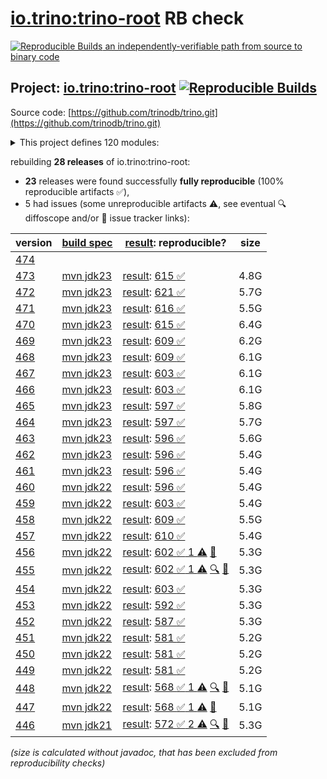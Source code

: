 [io.trino:trino-root](https://central.sonatype.com/artifact/io.trino/trino-root/versions) RB check
=======

[![Reproducible Builds](https://reproducible-builds.org/images/logos/rb.svg) an independently-verifiable path from source to binary code](https://reproducible-builds.org/)

## Project: [io.trino:trino-root](https://central.sonatype.com/artifact/io.trino/trino-root/versions) [![Reproducible Builds](https://img.shields.io/endpoint?url=https://raw.githubusercontent.com/jvm-repo-rebuild/reproducible-central/master/content/io/trino/badge.json)](https://github.com/jvm-repo-rebuild/reproducible-central/blob/master/content/io/trino/README.md)

Source code: [https://github.com/trinodb/trino.git](https://github.com/trinodb/trino.git)

<details><summary>This project defines 120 modules:</summary>

* [io.trino:trino-accumulo](https://central.sonatype.com/artifact/io.trino/trino-accumulo/overview)
* [io.trino:trino-accumulo-iterators](https://central.sonatype.com/artifact/io.trino/trino-accumulo-iterators/overview)
* [io.trino:trino-ai-functions](https://central.sonatype.com/artifact/io.trino/trino-ai-functions/overview)
* [io.trino:trino-array](https://central.sonatype.com/artifact/io.trino/trino-array/overview)
* [io.trino:trino-atop](https://central.sonatype.com/artifact/io.trino/trino-atop/overview)
* [io.trino:trino-base-jdbc](https://central.sonatype.com/artifact/io.trino/trino-base-jdbc/overview)
* [io.trino:trino-benchmark-queries](https://central.sonatype.com/artifact/io.trino/trino-benchmark-queries/overview)
* [io.trino:trino-benchto-benchmarks](https://central.sonatype.com/artifact/io.trino/trino-benchto-benchmarks/overview)
* [io.trino:trino-bigquery](https://central.sonatype.com/artifact/io.trino/trino-bigquery/overview)
* [io.trino:trino-blackhole](https://central.sonatype.com/artifact/io.trino/trino-blackhole/overview)
* [io.trino:trino-cache](https://central.sonatype.com/artifact/io.trino/trino-cache/overview)
* [io.trino:trino-cassandra](https://central.sonatype.com/artifact/io.trino/trino-cassandra/overview)
* [io.trino:trino-cli](https://central.sonatype.com/artifact/io.trino/trino-cli/overview)
* [io.trino:trino-clickhouse](https://central.sonatype.com/artifact/io.trino/trino-clickhouse/overview)
* [io.trino:trino-client](https://central.sonatype.com/artifact/io.trino/trino-client/overview)
* [io.trino:trino-delta-lake](https://central.sonatype.com/artifact/io.trino/trino-delta-lake/overview)
* [io.trino:trino-docs](https://central.sonatype.com/artifact/io.trino/trino-docs/overview)
* [io.trino:trino-druid](https://central.sonatype.com/artifact/io.trino/trino-druid/overview)
* [io.trino:trino-duckdb](https://central.sonatype.com/artifact/io.trino/trino-duckdb/overview)
* [io.trino:trino-elasticsearch](https://central.sonatype.com/artifact/io.trino/trino-elasticsearch/overview)
* [io.trino:trino-example-http](https://central.sonatype.com/artifact/io.trino/trino-example-http/overview)
* [io.trino:trino-example-jdbc](https://central.sonatype.com/artifact/io.trino/trino-example-jdbc/overview)
* [io.trino:trino-exasol](https://central.sonatype.com/artifact/io.trino/trino-exasol/overview)
* [io.trino:trino-exchange-filesystem](https://central.sonatype.com/artifact/io.trino/trino-exchange-filesystem/overview)
* [io.trino:trino-exchange-hdfs](https://central.sonatype.com/artifact/io.trino/trino-exchange-hdfs/overview)
* [io.trino:trino-faker](https://central.sonatype.com/artifact/io.trino/trino-faker/overview)
* [io.trino:trino-faulttolerant-tests](https://central.sonatype.com/artifact/io.trino/trino-faulttolerant-tests/overview)
* [io.trino:trino-filesystem](https://central.sonatype.com/artifact/io.trino/trino-filesystem/overview)
* [io.trino:trino-filesystem-alluxio](https://central.sonatype.com/artifact/io.trino/trino-filesystem-alluxio/overview)
* [io.trino:trino-filesystem-azure](https://central.sonatype.com/artifact/io.trino/trino-filesystem-azure/overview)
* [io.trino:trino-filesystem-cache-alluxio](https://central.sonatype.com/artifact/io.trino/trino-filesystem-cache-alluxio/overview)
* [io.trino:trino-filesystem-gcs](https://central.sonatype.com/artifact/io.trino/trino-filesystem-gcs/overview)
* [io.trino:trino-filesystem-manager](https://central.sonatype.com/artifact/io.trino/trino-filesystem-manager/overview)
* [io.trino:trino-filesystem-s3](https://central.sonatype.com/artifact/io.trino/trino-filesystem-s3/overview)
* [io.trino:trino-functions-python](https://central.sonatype.com/artifact/io.trino/trino-functions-python/overview)
* [io.trino:trino-geospatial](https://central.sonatype.com/artifact/io.trino/trino-geospatial/overview)
* [io.trino:trino-geospatial-toolkit](https://central.sonatype.com/artifact/io.trino/trino-geospatial-toolkit/overview)
* [io.trino:trino-google-sheets](https://central.sonatype.com/artifact/io.trino/trino-google-sheets/overview)
* [io.trino:trino-grammar](https://central.sonatype.com/artifact/io.trino/trino-grammar/overview)
* [io.trino:trino-hdfs](https://central.sonatype.com/artifact/io.trino/trino-hdfs/overview)
* [io.trino:trino-hive](https://central.sonatype.com/artifact/io.trino/trino-hive/overview)
* [io.trino:trino-hive-formats](https://central.sonatype.com/artifact/io.trino/trino-hive-formats/overview)
* [io.trino:trino-http-event-listener](https://central.sonatype.com/artifact/io.trino/trino-http-event-listener/overview)
* [io.trino:trino-http-server-event-listener](https://central.sonatype.com/artifact/io.trino/trino-http-server-event-listener/overview)
* [io.trino:trino-hudi](https://central.sonatype.com/artifact/io.trino/trino-hudi/overview)
* [io.trino:trino-iceberg](https://central.sonatype.com/artifact/io.trino/trino-iceberg/overview)
* [io.trino:trino-ignite](https://central.sonatype.com/artifact/io.trino/trino-ignite/overview)
* [io.trino:trino-jdbc](https://central.sonatype.com/artifact/io.trino/trino-jdbc/overview)
* [io.trino:trino-jmx](https://central.sonatype.com/artifact/io.trino/trino-jmx/overview)
* [io.trino:trino-kafka](https://central.sonatype.com/artifact/io.trino/trino-kafka/overview)
* [io.trino:trino-kafka-event-listener](https://central.sonatype.com/artifact/io.trino/trino-kafka-event-listener/overview)
* [io.trino:trino-kinesis](https://central.sonatype.com/artifact/io.trino/trino-kinesis/overview)
* [io.trino:trino-kudu](https://central.sonatype.com/artifact/io.trino/trino-kudu/overview)
* [io.trino:trino-ldap-group-provider](https://central.sonatype.com/artifact/io.trino/trino-ldap-group-provider/overview)
* [io.trino:trino-local-file](https://central.sonatype.com/artifact/io.trino/trino-local-file/overview)
* [io.trino:trino-loki](https://central.sonatype.com/artifact/io.trino/trino-loki/overview)
* [io.trino:trino-main](https://central.sonatype.com/artifact/io.trino/trino-main/overview)
* [io.trino:trino-mariadb](https://central.sonatype.com/artifact/io.trino/trino-mariadb/overview)
* [io.trino:trino-matching](https://central.sonatype.com/artifact/io.trino/trino-matching/overview)
* [io.trino:trino-memory](https://central.sonatype.com/artifact/io.trino/trino-memory/overview)
* [io.trino:trino-memory-context](https://central.sonatype.com/artifact/io.trino/trino-memory-context/overview)
* [io.trino:trino-metastore](https://central.sonatype.com/artifact/io.trino/trino-metastore/overview)
* [io.trino:trino-ml](https://central.sonatype.com/artifact/io.trino/trino-ml/overview)
* [io.trino:trino-mongodb](https://central.sonatype.com/artifact/io.trino/trino-mongodb/overview)
* [io.trino:trino-mysql](https://central.sonatype.com/artifact/io.trino/trino-mysql/overview)
* [io.trino:trino-mysql-event-listener](https://central.sonatype.com/artifact/io.trino/trino-mysql-event-listener/overview)
* [io.trino:trino-opa](https://central.sonatype.com/artifact/io.trino/trino-opa/overview)
* [io.trino:trino-openlineage](https://central.sonatype.com/artifact/io.trino/trino-openlineage/overview)
* [io.trino:trino-opensearch](https://central.sonatype.com/artifact/io.trino/trino-opensearch/overview)
* [io.trino:trino-oracle](https://central.sonatype.com/artifact/io.trino/trino-oracle/overview)
* [io.trino:trino-orc](https://central.sonatype.com/artifact/io.trino/trino-orc/overview)
* [io.trino:trino-parquet](https://central.sonatype.com/artifact/io.trino/trino-parquet/overview)
* [io.trino:trino-parser](https://central.sonatype.com/artifact/io.trino/trino-parser/overview)
* [io.trino:trino-password-authenticators](https://central.sonatype.com/artifact/io.trino/trino-password-authenticators/overview)
* [io.trino:trino-phoenix5](https://central.sonatype.com/artifact/io.trino/trino-phoenix5/overview)
* [io.trino:trino-phoenix5-patched](https://central.sonatype.com/artifact/io.trino/trino-phoenix5-patched/overview)
* [io.trino:trino-pinot](https://central.sonatype.com/artifact/io.trino/trino-pinot/overview)
* [io.trino:trino-plugin-reader](https://central.sonatype.com/artifact/io.trino/trino-plugin-reader/overview)
* [io.trino:trino-plugin-toolkit](https://central.sonatype.com/artifact/io.trino/trino-plugin-toolkit/overview)
* [io.trino:trino-postgresql](https://central.sonatype.com/artifact/io.trino/trino-postgresql/overview)
* [io.trino:trino-product-tests](https://central.sonatype.com/artifact/io.trino/trino-product-tests/overview)
* [io.trino:trino-product-tests-groups](https://central.sonatype.com/artifact/io.trino/trino-product-tests-groups/overview)
* [io.trino:trino-product-tests-launcher](https://central.sonatype.com/artifact/io.trino/trino-product-tests-launcher/overview)
* [io.trino:trino-prometheus](https://central.sonatype.com/artifact/io.trino/trino-prometheus/overview)
* [io.trino:trino-proxy](https://central.sonatype.com/artifact/io.trino/trino-proxy/overview)
* [io.trino:trino-ranger](https://central.sonatype.com/artifact/io.trino/trino-ranger/overview)
* [io.trino:trino-raptor-legacy](https://central.sonatype.com/artifact/io.trino/trino-raptor-legacy/overview)
* [io.trino:trino-record-decoder](https://central.sonatype.com/artifact/io.trino/trino-record-decoder/overview)
* [io.trino:trino-redis](https://central.sonatype.com/artifact/io.trino/trino-redis/overview)
* [io.trino:trino-redshift](https://central.sonatype.com/artifact/io.trino/trino-redshift/overview)
* [io.trino:trino-resource-group-managers](https://central.sonatype.com/artifact/io.trino/trino-resource-group-managers/overview)
* [io.trino:trino-root](https://central.sonatype.com/artifact/io.trino/trino-root/overview)
* [io.trino:trino-server](https://central.sonatype.com/artifact/io.trino/trino-server/overview)
* [io.trino:trino-server-core](https://central.sonatype.com/artifact/io.trino/trino-server-core/overview)
* [io.trino:trino-server-dev](https://central.sonatype.com/artifact/io.trino/trino-server-dev/overview)
* [io.trino:trino-server-main](https://central.sonatype.com/artifact/io.trino/trino-server-main/overview)
* [io.trino:trino-server-rpm](https://central.sonatype.com/artifact/io.trino/trino-server-rpm/overview)
* [io.trino:trino-session-property-managers](https://central.sonatype.com/artifact/io.trino/trino-session-property-managers/overview)
* [io.trino:trino-singlestore](https://central.sonatype.com/artifact/io.trino/trino-singlestore/overview)
* [io.trino:trino-snowflake](https://central.sonatype.com/artifact/io.trino/trino-snowflake/overview)
* [io.trino:trino-spi](https://central.sonatype.com/artifact/io.trino/trino-spi/overview)
* [io.trino:trino-spooling-filesystem](https://central.sonatype.com/artifact/io.trino/trino-spooling-filesystem/overview)
* [io.trino:trino-sqlserver](https://central.sonatype.com/artifact/io.trino/trino-sqlserver/overview)
* [io.trino:trino-teradata-functions](https://central.sonatype.com/artifact/io.trino/trino-teradata-functions/overview)
* [io.trino:trino-test-jdbc-compatibility-old-driver](https://central.sonatype.com/artifact/io.trino/trino-test-jdbc-compatibility-old-driver/overview)
* [io.trino:trino-test-jdbc-compatibility-old-server](https://central.sonatype.com/artifact/io.trino/trino-test-jdbc-compatibility-old-server/overview)
* [io.trino:trino-testing](https://central.sonatype.com/artifact/io.trino/trino-testing/overview)
* [io.trino:trino-testing-containers](https://central.sonatype.com/artifact/io.trino/trino-testing-containers/overview)
* [io.trino:trino-testing-kafka](https://central.sonatype.com/artifact/io.trino/trino-testing-kafka/overview)
* [io.trino:trino-testing-resources](https://central.sonatype.com/artifact/io.trino/trino-testing-resources/overview)
* [io.trino:trino-testing-services](https://central.sonatype.com/artifact/io.trino/trino-testing-services/overview)
* [io.trino:trino-tests](https://central.sonatype.com/artifact/io.trino/trino-tests/overview)
* [io.trino:trino-thrift](https://central.sonatype.com/artifact/io.trino/trino-thrift/overview)
* [io.trino:trino-thrift-api](https://central.sonatype.com/artifact/io.trino/trino-thrift-api/overview)
* [io.trino:trino-thrift-testing-server](https://central.sonatype.com/artifact/io.trino/trino-thrift-testing-server/overview)
* [io.trino:trino-tpcds](https://central.sonatype.com/artifact/io.trino/trino-tpcds/overview)
* [io.trino:trino-tpch](https://central.sonatype.com/artifact/io.trino/trino-tpch/overview)
* [io.trino:trino-verifier](https://central.sonatype.com/artifact/io.trino/trino-verifier/overview)
* [io.trino:trino-vertica](https://central.sonatype.com/artifact/io.trino/trino-vertica/overview)
* [io.trino:trino-web-ui](https://central.sonatype.com/artifact/io.trino/trino-web-ui/overview)
</details>

rebuilding **28 releases** of io.trino:trino-root:
- **23** releases were found successfully **fully reproducible** (100% reproducible artifacts :white_check_mark:),
- 5 had issues (some unreproducible artifacts :warning:, see eventual :mag: diffoscope and/or :memo: issue tracker links):

| version | [build spec](/BUILDSPEC.md) | [result](https://reproducible-builds.org/docs/jvm/): reproducible? | size |
| -- | --------- | ------ | -- |
| [474](https://central.sonatype.com/artifact/io.trino/trino-root/474/pom) | | | |
| [473](https://central.sonatype.com/artifact/io.trino/trino-root/473/pom) | [mvn jdk23](trino-473.buildspec) | [result](trino-root-473.buildinfo): [615 :white_check_mark: ](trino-root-473.buildcompare) | 4.8G |
| [472](https://central.sonatype.com/artifact/io.trino/trino-root/472/pom) | [mvn jdk23](trino-472.buildspec) | [result](trino-root-472.buildinfo): [621 :white_check_mark: ](trino-root-472.buildcompare) | 5.7G |
| [471](https://central.sonatype.com/artifact/io.trino/trino-root/471/pom) | [mvn jdk23](trino-471.buildspec) | [result](trino-root-471.buildinfo): [616 :white_check_mark: ](trino-root-471.buildcompare) | 5.5G |
| [470](https://central.sonatype.com/artifact/io.trino/trino-root/470/pom) | [mvn jdk23](trino-470.buildspec) | [result](trino-root-470.buildinfo): [615 :white_check_mark: ](trino-root-470.buildcompare) | 6.4G |
| [469](https://central.sonatype.com/artifact/io.trino/trino-root/469/pom) | [mvn jdk23](trino-469.buildspec) | [result](trino-root-469.buildinfo): [609 :white_check_mark: ](trino-root-469.buildcompare) | 6.2G |
| [468](https://central.sonatype.com/artifact/io.trino/trino-root/468/pom) | [mvn jdk23](trino-468.buildspec) | [result](trino-root-468.buildinfo): [609 :white_check_mark: ](trino-root-468.buildcompare) | 6.1G |
| [467](https://central.sonatype.com/artifact/io.trino/trino-root/467/pom) | [mvn jdk23](trino-467.buildspec) | [result](trino-root-467.buildinfo): [603 :white_check_mark: ](trino-root-467.buildcompare) | 6.1G |
| [466](https://central.sonatype.com/artifact/io.trino/trino-root/466/pom) | [mvn jdk23](trino-466.buildspec) | [result](trino-root-466.buildinfo): [603 :white_check_mark: ](trino-root-466.buildcompare) | 6.1G |
| [465](https://central.sonatype.com/artifact/io.trino/trino-root/465/pom) | [mvn jdk23](trino-465.buildspec) | [result](trino-root-465.buildinfo): [597 :white_check_mark: ](trino-root-465.buildcompare) | 5.8G |
| [464](https://central.sonatype.com/artifact/io.trino/trino-root/464/pom) | [mvn jdk23](trino-464.buildspec) | [result](trino-root-464.buildinfo): [597 :white_check_mark: ](trino-root-464.buildcompare) | 5.7G |
| [463](https://central.sonatype.com/artifact/io.trino/trino-root/463/pom) | [mvn jdk23](trino-463.buildspec) | [result](trino-root-463.buildinfo): [596 :white_check_mark: ](trino-root-463.buildcompare) | 5.6G |
| [462](https://central.sonatype.com/artifact/io.trino/trino-root/462/pom) | [mvn jdk23](trino-462.buildspec) | [result](trino-root-462.buildinfo): [596 :white_check_mark: ](trino-root-462.buildcompare) | 5.4G |
| [461](https://central.sonatype.com/artifact/io.trino/trino-root/461/pom) | [mvn jdk23](trino-461.buildspec) | [result](trino-root-461.buildinfo): [596 :white_check_mark: ](trino-root-461.buildcompare) | 5.4G |
| [460](https://central.sonatype.com/artifact/io.trino/trino-root/460/pom) | [mvn jdk22](trino-460.buildspec) | [result](trino-root-460.buildinfo): [596 :white_check_mark: ](trino-root-460.buildcompare) | 5.4G |
| [459](https://central.sonatype.com/artifact/io.trino/trino-root/459/pom) | [mvn jdk22](trino-459.buildspec) | [result](trino-root-459.buildinfo): [603 :white_check_mark: ](trino-root-459.buildcompare) | 5.4G |
| [458](https://central.sonatype.com/artifact/io.trino/trino-root/458/pom) | [mvn jdk22](trino-458.buildspec) | [result](trino-root-458.buildinfo): [609 :white_check_mark: ](trino-root-458.buildcompare) | 5.5G |
| [457](https://central.sonatype.com/artifact/io.trino/trino-root/457/pom) | [mvn jdk22](trino-457.buildspec) | [result](trino-root-457.buildinfo): [610 :white_check_mark: ](trino-root-457.buildcompare) | 5.4G |
| [456](https://central.sonatype.com/artifact/io.trino/trino-root/456/pom) | [mvn jdk22](trino-456.buildspec) | [result](trino-root-456.buildinfo): [602 :white_check_mark:  1 :warning:](trino-root-456.buildcompare) [:memo:](https://github.com/trinodb/trino/issues/23187) | 5.3G |
| [455](https://central.sonatype.com/artifact/io.trino/trino-root/455/pom) | [mvn jdk22](trino-455.buildspec) | [result](trino-root-455.buildinfo): [602 :white_check_mark:  1 :warning:](trino-root-455.buildcompare) [:mag:](trino-root-455.diffoscope) [:memo:](https://github.com/trinodb/trino/issues/23187) | 5.3G |
| [454](https://central.sonatype.com/artifact/io.trino/trino-root/454/pom) | [mvn jdk22](trino-454.buildspec) | [result](trino-root-454.buildinfo): [603 :white_check_mark: ](trino-root-454.buildcompare) | 5.3G |
| [453](https://central.sonatype.com/artifact/io.trino/trino-root/453/pom) | [mvn jdk22](trino-453.buildspec) | [result](trino-root-453.buildinfo): [592 :white_check_mark: ](trino-root-453.buildcompare) | 5.3G |
| [452](https://central.sonatype.com/artifact/io.trino/trino-root/452/pom) | [mvn jdk22](trino-452.buildspec) | [result](trino-root-452.buildinfo): [587 :white_check_mark: ](trino-root-452.buildcompare) | 5.3G |
| [451](https://central.sonatype.com/artifact/io.trino/trino-root/451/pom) | [mvn jdk22](trino-451.buildspec) | [result](trino-root-451.buildinfo): [581 :white_check_mark: ](trino-root-451.buildcompare) | 5.2G |
| [450](https://central.sonatype.com/artifact/io.trino/trino-root/450/pom) | [mvn jdk22](trino-450.buildspec) | [result](trino-root-450.buildinfo): [581 :white_check_mark: ](trino-root-450.buildcompare) | 5.2G |
| [449](https://central.sonatype.com/artifact/io.trino/trino-root/449/pom) | [mvn jdk22](trino-449.buildspec) | [result](trino-root-449.buildinfo): [581 :white_check_mark: ](trino-root-449.buildcompare) | 5.2G |
| [448](https://central.sonatype.com/artifact/io.trino/trino-root/448/pom) | [mvn jdk22](trino-448.buildspec) | [result](trino-root-448.buildinfo): [568 :white_check_mark:  1 :warning:](trino-root-448.buildcompare) [:mag:](trino-root-448.diffoscope) [:memo:](https://github.com/trinodb/trino/pull/22135) | 5.1G |
| [447](https://central.sonatype.com/artifact/io.trino/trino-root/447/pom) | [mvn jdk22](trino-447.buildspec) | [result](trino-root-447.buildinfo): [568 :white_check_mark:  1 :warning:](trino-root-447.buildcompare) [:memo:](https://github.com/trinodb/trino/pull/21733) | 5.1G |
| [446](https://central.sonatype.com/artifact/io.trino/trino-root/446/pom) | [mvn jdk21](trino-446.buildspec) | [result](trino-root-446.buildinfo): [572 :white_check_mark:  2 :warning:](trino-root-446.buildcompare) [:mag:](trino-root-446.diffoscope) [:memo:](https://github.com/trinodb/trino/pull/21733) | 5.3G |

<i>(size is calculated without javadoc, that has been excluded from reproducibility checks)</i>
